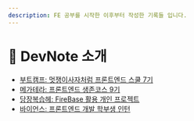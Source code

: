 ```yaml
---
description: FE 공부를 시작한 이후부터 작성한 기록들 입니다.
---
```


# 🤩 DevNote 소개

* [부트캠프: 멋쟁이사자처럼 프론트엔드 스쿨 7기](23-07-23-11-or-fe/)
* [메가테라: 프론트엔드 생존코스 9기](24-01-24-07-or-fe/)
* [당장복습헤: FireBase 활용 개인 프로젝트](23-07-24-00-or/23-07-or/)
* [바이언스: 프론트엔드 개발 학부생 인턴](23-07-24-00-or/23-12-or/)
